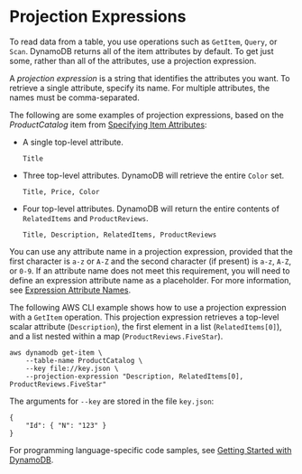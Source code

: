 # Projection Expressions<a name="Expressions.ProjectionExpressions"></a>

To read data from a table, you use operations such as `GetItem`, `Query`, or `Scan`\. DynamoDB returns all of the item attributes by default\. To get just some, rather than all of the attributes, use a projection expression\.

A *projection expression* is a string that identifies the attributes you want\. To retrieve a single attribute, specify its name\. For multiple attributes, the names must be comma\-separated\.

The following are some examples of projection expressions, based on the *ProductCatalog* item from [Specifying Item Attributes](Expressions.Attributes.md):

+ A single top\-level attribute\.

  `Title `

+ Three top\-level attributes\. DynamoDB will retrieve the entire `Color` set\.

  `Title, Price, Color `

+ Four top\-level attributes\. DynamoDB will return the entire contents of `RelatedItems` and `ProductReviews`\.

  `Title, Description, RelatedItems, ProductReviews `

You can use any attribute name in a projection expression, provided that the first character is `a-z` or `A-Z` and the second character \(if present\) is `a-z`, `A-Z`, or `0-9`\. If an attribute name does not meet this requirement, you will need to define an expression attribute name as a placeholder\. For more information, see [Expression Attribute Names](Expressions.ExpressionAttributeNames.md)\.

The following AWS CLI example shows how to use a projection expression with a `GetItem` operation\. This projection expression retrieves a top\-level scalar attribute \(`Description`\), the first element in a list \(`RelatedItems[0]`\), and a list nested within a map \(`ProductReviews.FiveStar`\)\.

```
aws dynamodb get-item \
    --table-name ProductCatalog \
    --key file://key.json \
    --projection-expression "Description, RelatedItems[0], ProductReviews.FiveStar"
```

The arguments for `--key` are stored in the file `key.json`:

```
{
    "Id": { "N": "123" }
}
```

For programming language\-specific code samples, see [Getting Started with DynamoDB](GettingStarted.md)\.